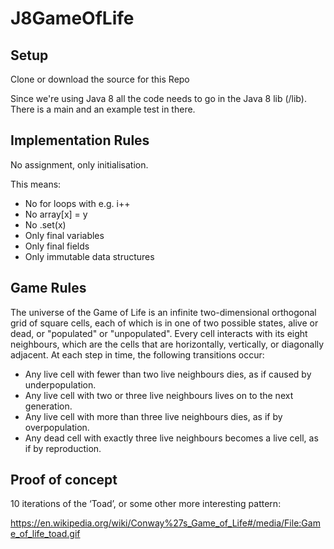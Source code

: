 # J8GameOfLife

## Setup

Clone or download the source for this Repo

Since we're using Java 8 all the code needs to go in the Java 8 lib (/lib). There is a main and an example test in there.

## Implementation Rules

No assignment, only initialisation.

This means:
* No for loops with e.g. i++
* No array[x] = y
* No .set(x)
* Only final variables
* Only final fields
* Only immutable data structures

## Game Rules

The universe of the Game of Life is an infinite two-dimensional orthogonal grid of square cells, each of which is in one of two possible states, alive or dead, or "populated" or "unpopulated". Every cell interacts with its eight neighbours, which are the cells that are horizontally, vertically, or diagonally adjacent. At each step in time, the following transitions occur:

* Any live cell with fewer than two live neighbours dies, as if caused by underpopulation.
* Any live cell with two or three live neighbours lives on to the next generation.
* Any live cell with more than three live neighbours dies, as if by overpopulation.
* Any dead cell with exactly three live neighbours becomes a live cell, as if by reproduction.

## Proof of concept

10 iterations of the ‘Toad’, or some other more interesting pattern:

https://en.wikipedia.org/wiki/Conway%27s_Game_of_Life#/media/File:Game_of_life_toad.gif

